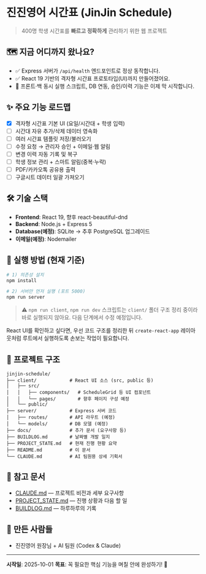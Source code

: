 # 진진영어 시간표 (JinJin Schedule)

> 400명 학생 시간표를 **빠르고 정확하게** 관리하기 위한 웹 프로젝트

## 🗺️ 지금 어디까지 왔나요?
- ✅ Express 서버가 `/api/health` 엔드포인트로 정상 동작합니다.
- ✅ React 19 기반의 격자형 시간표 프로토타입(UI)까지 만들어졌어요.
- 🚧 프론트·백 동시 실행 스크립트, DB 연동, 승인/이력 기능은 이제 막 시작합니다.

## ✨ 주요 기능 로드맵
- [x] 격자형 시간표 기본 UI (요일/시간대 + 학생 입력)
- [ ] 시간대 자유 추가/삭제 데이터 영속화
- [ ] 여러 시간표 템플릿 저장/불러오기
- [ ] 수정 요청 → 관리자 승인 + 이메일·웹 알림
- [ ] 변경 이력 자동 기록 및 복구
- [ ] 학생 정보 관리 + 스마트 알림(중복·누락)
- [ ] PDF/카카오톡 공유용 출력
- [ ] 구글시트 데이터 일괄 가져오기

## 🛠️ 기술 스택
- **Frontend**: React 19, 향후 react-beautiful-dnd
- **Backend**: Node.js + Express 5
- **Database(예정)**: SQLite → 추후 PostgreSQL 업그레이드
- **이메일(예정)**: Nodemailer

## 🚀 실행 방법 (현재 기준)
```bash
# 1) 의존성 설치
npm install

# 2) 서버만 먼저 실행 (포트 5000)
npm run server
```

> ⚠️ `npm run client`, `npm run dev` 스크립트는 `client/` 폴더 구조 정리 중이라 바로 실행되지 않아요. 다음 단계에서 수정 예정입니다.

React UI를 확인하고 싶다면, 우선 코드 구조를 정리한 뒤 `create-react-app` 레이아웃처럼 루트에서 실행하도록 손보는 작업이 필요합니다.

## 📂 프로젝트 구조
```
jinjin-schedule/
├── client/            # React UI 소스 (src, public 등)
│   ├── src/
│   │   ├── components/   # ScheduleGrid 등 UI 컴포넌트
│   │   └── pages/        # 향후 페이지 구성 예정
│   └── public/
├── server/            # Express 서버 코드
│   ├── routes/        # API 라우트 (예정)
│   └── models/        # DB 모델 (예정)
├── docs/              # 추가 문서 (요구사항 등)
├── BUILDLOG.md        # 날짜별 개발 일지
├── PROJECT_STATE.md   # 현재 진행 현황 요약
├── README.md          # 이 문서
└── CLAUDE.md          # AI 팀원용 상세 기획서
```

## 📖 참고 문서
- [CLAUDE.md](./CLAUDE.md) — 프로젝트 비전과 세부 요구사항
- [PROJECT_STATE.md](./PROJECT_STATE.md) — 진행 상황과 다음 할 일
- [BUILDLOG.md](./BUILDLOG.md) — 하루하루의 기록

## 👥 만든 사람들
- 진진영어 원장님 + AI 팀원 (Codex & Claude)

---

**시작일**: 2025-10-01
**목표**: 꼭 필요한 핵심 기능을 며칠 안에 완성하기! 🚀
